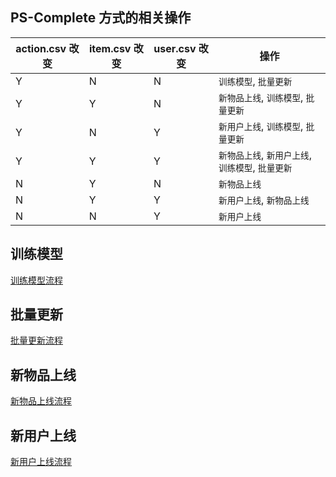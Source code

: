 
## PS-Complete 方式的相关操作
|action.csv 改变 |item.csv 改变 | user.csv 改变| 操作 |
--- | --- | --- | ---
|Y|N|N| `训练模型`, `批量更新` |
|Y|Y|N| `新物品上线`, `训练模型`, `批量更新` |
|Y|N|Y| `新用户上线`, `训练模型`, `批量更新` |
|Y|Y|Y| `新物品上线`, `新用户上线`, `训练模型`, `批量更新` |
|N|Y|N| `新物品上线` |
|N|Y|Y| `新用户上线`, `新物品上线` |
|N|N|Y| `新用户上线` |

## 训练模型
[训练模型流程](./train-model.md)

## 批量更新
[批量更新流程](./action-new.md)

## 新物品上线
[新物品上线流程](./item-new.md)

## 新用户上线
[新用户上线流程](./user-new.md)
